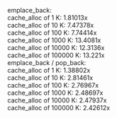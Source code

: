 emplace_back:    
cache_alloc of 1 K: 1.81013x    
cache_alloc of 10 K: 7.47378x    
cache_alloc of 100 K: 7.74414x    
cache_alloc of 1000 K: 13.4081x    
cache_alloc of 10000 K: 12.3136x    
cache_alloc of 100000 K: 13.221x    
emplace_back / pop_back:    
cache_alloc of 1 K: 1.38802x    
cache_alloc of 10 K: 2.81461x    
cache_alloc of 100 K: 2.76967x    
cache_alloc of 1000 K: 2.48697x    
cache_alloc of 10000 K: 2.47937x    
cache_alloc of 100000 K: 2.42612x    
